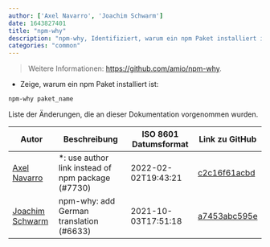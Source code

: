 ```yaml
---
author: ['Axel Navarro', 'Joachim Schwarm']
date: 1643827401
title: "npm-why"
description: "npm-why, Identifiziert, warum ein npm Paket installiert ist."
categories: "common"
---
```

> Weitere Informationen: <https://github.com/amio/npm-why>.

- Zeige, warum ein npm Paket installiert ist:

```bash
npm-why paket_name
```
Liste der Änderungen, die an dieser Dokumentation vorgenommen wurden.


Autor | Beschreibung | ISO 8601 Datumsformat | Link zu GitHub
------|-----|-----|-----
[Axel Navarro](mailto:navarroaxel@gmail.com) | *: use author link instead of npm package (#7730) | 2022-02-02T19:43:21 | [c2c16f61acbd](https://github.com/tldr-pages/tldr/commit/c2c16f61acbdca1933961fbbc20a80bdae76ece5)
[Joachim Schwarm](mailto:joachim@schwarm.co) | npm-why: add German translation (#6633) | 2021-10-03T17:51:18 | [a7453abc595e](https://github.com/tldr-pages/tldr/commit/a7453abc595e00e884d31c04ed0841ef5b4a4c30)


